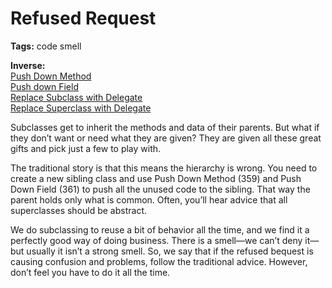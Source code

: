 # Refused Request

**Tags:** code smell

**Inverse:**</br>
[Push Down Method](./Push%20Down%20Method/Push%20Down%20Method.md)</br>
[Push down Field](./Push%20down%20Field/Push%20down%20Field.md) </br>
[Replace Subclass with Delegate](./Replace%20Subclass%20with%20Delegate/Replace%20Subclass%20with%20Delegate.md)</br>
[Replace Superclass with Delegate](./Replace%20Superclass%20with%20Delegate/Replace%20Superclass%20with%20Delegate.md)</br>


Subclasses get to inherit the methods and data of their parents. But what if they don’t want or
need what they are given? They are given all these great gifts and pick just a few to play with.

The traditional story is that this means the hierarchy is wrong. You need to create a new sibling
class and use Push Down Method (359) and Push Down Field (361) to push all the unused code to the 
sibling. That way the parent holds only what is common. Often, you’ll hear advice that all 
superclasses should be abstract.

We do subclassing to reuse a bit of behavior all the time, and we find it a perfectly good way of 
doing business. There is a smell—we can’t deny it—but
usually it isn’t a strong smell. So, we say that if the refused bequest is causing confusion and 
problems, follow the traditional advice. However, don’t feel you have to do it all the time.